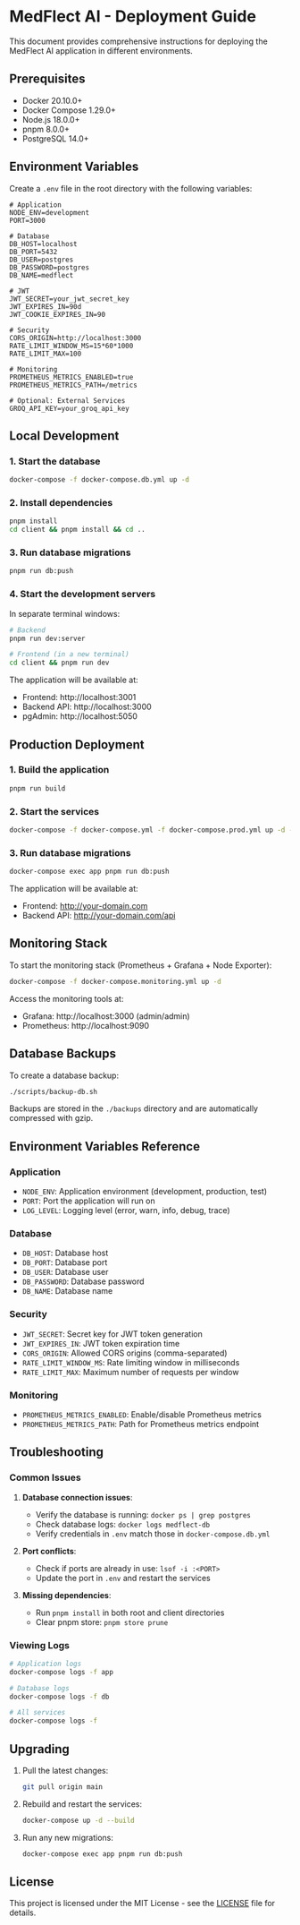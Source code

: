 # MedFlect AI - Deployment Guide

This document provides comprehensive instructions for deploying the MedFlect AI application in different environments.

## Prerequisites

- Docker 20.10.0+
- Docker Compose 1.29.0+
- Node.js 18.0.0+
- pnpm 8.0.0+
- PostgreSQL 14.0+

## Environment Variables

Create a `.env` file in the root directory with the following variables:

```env
# Application
NODE_ENV=development
PORT=3000

# Database
DB_HOST=localhost
DB_PORT=5432
DB_USER=postgres
DB_PASSWORD=postgres
DB_NAME=medflect

# JWT
JWT_SECRET=your_jwt_secret_key
JWT_EXPIRES_IN=90d
JWT_COOKIE_EXPIRES_IN=90

# Security
CORS_ORIGIN=http://localhost:3000
RATE_LIMIT_WINDOW_MS=15*60*1000
RATE_LIMIT_MAX=100

# Monitoring
PROMETHEUS_METRICS_ENABLED=true
PROMETHEUS_METRICS_PATH=/metrics

# Optional: External Services
GROQ_API_KEY=your_groq_api_key
```

## Local Development

### 1. Start the database

```bash
docker-compose -f docker-compose.db.yml up -d
```

### 2. Install dependencies

```bash
pnpm install
cd client && pnpm install && cd ..
```

### 3. Run database migrations

```bash
pnpm run db:push
```

### 4. Start the development servers

In separate terminal windows:

```bash
# Backend
pnpm run dev:server

# Frontend (in a new terminal)
cd client && pnpm run dev
```

The application will be available at:
- Frontend: http://localhost:3001
- Backend API: http://localhost:3000
- pgAdmin: http://localhost:5050

## Production Deployment

### 1. Build the application

```bash
pnpm run build
```

### 2. Start the services

```bash
docker-compose -f docker-compose.yml -f docker-compose.prod.yml up -d --build
```

### 3. Run database migrations

```bash
docker-compose exec app pnpm run db:push
```

The application will be available at:
- Frontend: http://your-domain.com
- Backend API: http://your-domain.com/api

## Monitoring Stack

To start the monitoring stack (Prometheus + Grafana + Node Exporter):

```bash
docker-compose -f docker-compose.monitoring.yml up -d
```

Access the monitoring tools at:
- Grafana: http://localhost:3000 (admin/admin)
- Prometheus: http://localhost:9090

## Database Backups

To create a database backup:

```bash
./scripts/backup-db.sh
```

Backups are stored in the `./backups` directory and are automatically compressed with gzip.

## Environment Variables Reference

### Application
- `NODE_ENV`: Application environment (development, production, test)
- `PORT`: Port the application will run on
- `LOG_LEVEL`: Logging level (error, warn, info, debug, trace)

### Database
- `DB_HOST`: Database host
- `DB_PORT`: Database port
- `DB_USER`: Database user
- `DB_PASSWORD`: Database password
- `DB_NAME`: Database name

### Security
- `JWT_SECRET`: Secret key for JWT token generation
- `JWT_EXPIRES_IN`: JWT token expiration time
- `CORS_ORIGIN`: Allowed CORS origins (comma-separated)
- `RATE_LIMIT_WINDOW_MS`: Rate limiting window in milliseconds
- `RATE_LIMIT_MAX`: Maximum number of requests per window

### Monitoring
- `PROMETHEUS_METRICS_ENABLED`: Enable/disable Prometheus metrics
- `PROMETHEUS_METRICS_PATH`: Path for Prometheus metrics endpoint

## Troubleshooting

### Common Issues

1. **Database connection issues**:
   - Verify the database is running: `docker ps | grep postgres`
   - Check database logs: `docker logs medflect-db`
   - Verify credentials in `.env` match those in `docker-compose.db.yml`

2. **Port conflicts**:
   - Check if ports are already in use: `lsof -i :<PORT>`
   - Update the port in `.env` and restart the services

3. **Missing dependencies**:
   - Run `pnpm install` in both root and client directories
   - Clear pnpm store: `pnpm store prune`

### Viewing Logs

```bash
# Application logs
docker-compose logs -f app

# Database logs
docker-compose logs -f db

# All services
docker-compose logs -f
```

## Upgrading

1. Pull the latest changes:
   ```bash
   git pull origin main
   ```

2. Rebuild and restart the services:
   ```bash
   docker-compose up -d --build
   ```

3. Run any new migrations:
   ```bash
   docker-compose exec app pnpm run db:push
   ```

## License

This project is licensed under the MIT License - see the [LICENSE](LICENSE) file for details.
